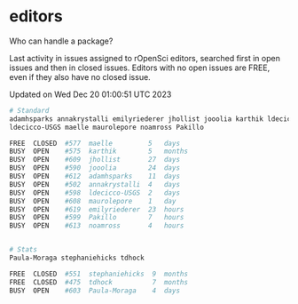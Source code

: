 # editors

Who can handle a package?

Last activity in issues assigned to rOpenSci editors, searched first in open
issues and then in closed issues. Editors with no open issues are FREE, even if
they also have no closed issue.


Updated on Wed Dec 20 01:00:51 UTC 2023

```bash
# Standard
adamhsparks annakrystalli emilyriederer jhollist jooolia karthik ldecicco
ldecicco-USGS maelle maurolepore noamross Pakillo

FREE  CLOSED  #577  maelle         5   days
BUSY  OPEN    #575  karthik        5   months
BUSY  OPEN    #609  jhollist       27  days
BUSY  OPEN    #590  jooolia        24  days
BUSY  OPEN    #612  adamhsparks    11  days
BUSY  OPEN    #502  annakrystalli  4   days
BUSY  OPEN    #598  ldecicco-USGS  2   days
BUSY  OPEN    #608  maurolepore    1   day
BUSY  OPEN    #619  emilyriederer  23  hours
BUSY  OPEN    #599  Pakillo        7   hours
BUSY  OPEN    #613  noamross       4   hours


# Stats
Paula-Moraga stephaniehicks tdhock

FREE  CLOSED  #551  stephaniehicks  9  months
FREE  CLOSED  #475  tdhock          7  months
BUSY  OPEN    #603  Paula-Moraga    4  days
```
